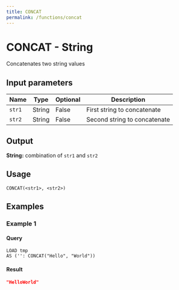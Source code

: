 ```yaml
---
title: CONCAT
permalink: /functions/concat
---
```


# CONCAT - String

Concatenates two string values

## Input parameters

| Name | Type | Optional | Description |
| --- | --- | --- | --- |
| `str1` | String | False | First string to concatenate |
| `str2` | String | False | Second string to concatenate |

## Output

**String:** combination of `str1` and `str2`

## Usage

```joda
CONCAT(<str1>, <str2>)
```

## Examples

### Example 1


#### Query
```joda
LOAD tmp
AS ('': CONCAT("Hello", "World"))
```
#### Result
```json
"HelloWorld"
```



